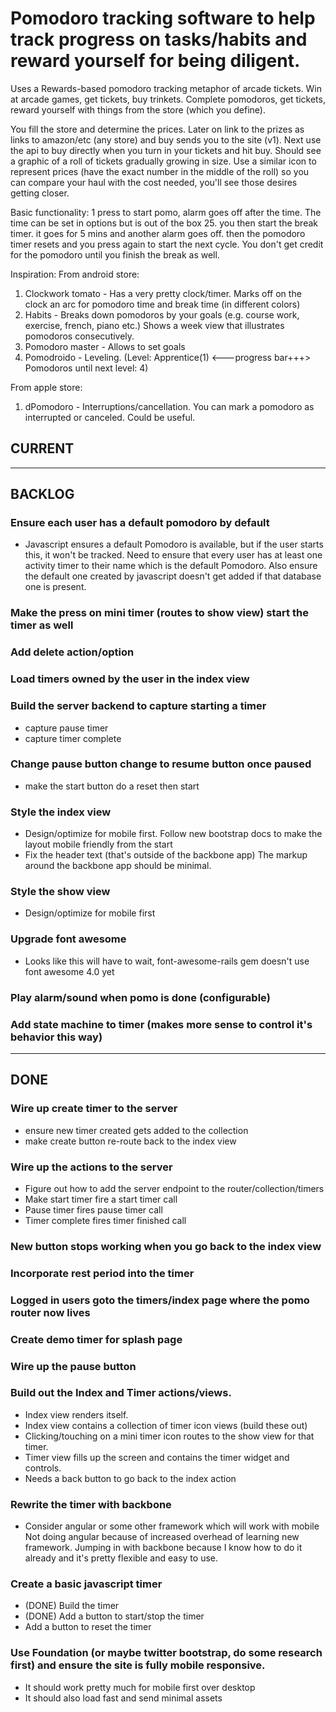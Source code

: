# Pomodoro tracking software to help track progress on tasks/habits and reward yourself for being diligent.  
Uses a Rewards-based pomodoro tracking metaphor of arcade tickets.  Win at arcade games, get tickets, buy trinkets.  Complete pomodoros, get tickets, reward yourself with things from the store (which you define).

You fill the store and determine the prices.  Later on link to the prizes as links to amazon/etc (any store) and buy sends you to the site (v1). Next use the api to buy directly when you turn in your tickets and hit buy.  Should see a graphic of a roll of tickets gradually growing in size.  Use a similar icon to represent prices (have the exact number in the middle of the roll) so you can compare your haul with the cost needed, you'll see those desires getting closer.

Basic functionality: 1 press to start pomo, alarm goes off after the time. The time can be set in options but is out of the box 25.  you then start the break timer.  it goes for 5 mins and another alarm goes off.  then the pomodoro timer resets and you press again to start the next cycle.  You don't get credit for the pomodoro until you finish the break as well.

Inspiration:
From android store:

1. Clockwork tomato - Has a very pretty clock/timer.  Marks off on the clock an arc for pomodoro time and break time (in different colors)
2. Habits - Breaks down pomodoros by your goals (e.g. course work, exercise, french, piano etc.) Shows a week view that illustrates pomodoros consecutively.
3. Pomodoro master - Allows to set goals
4. Pomodroido - Leveling. (Level: Apprentice(1) <---progress bar+++> Pomodoros until next level: 4)

From apple store:

1. dPomodoro - Interruptions/cancellation.  You can mark a pomodoro as interrupted or canceled.  Could be useful.


## CURRENT

---

## BACKLOG

### Ensure each user has a default pomodoro by default

  + Javascript ensures a default Pomodoro is available, but if the user starts 
    this, it won't be tracked.  Need to ensure that every user has at least
    one activity timer to their name which is the default Pomodoro. Also ensure
    the default one created by javascript doesn't get added if that database
    one is present.

### Make the press on mini timer (routes to show view) start the timer as well

### Add delete action/option

### Load timers owned by the user in the index view

### Build the server backend to capture starting a timer

  + capture pause timer
  + capture timer complete

### Change pause button change to resume button once paused

  + make the start button do a reset then start

### Style the index view

  + Design/optimize for mobile first. Follow new bootstrap docs to make the 
    layout mobile friendly from the start
  + Fix the header text (that's outside of the backbone app)
    The markup around the backbone app should be minimal.

### Style the show view

  + Design/optimize for mobile first

### Upgrade font awesome

  + Looks like this will have to wait, font-awesome-rails gem doesn't use 
    font awesome 4.0 yet

### Play alarm/sound when pomo is done (configurable)

### Add state machine to timer (makes more sense to control it's behavior this way)

---

## DONE

### Wire up create timer to the server

  + ensure new timer created gets added to the collection
  + make create button re-route back to the index view

### Wire up the actions to the server

  + Figure out how to add the server endpoint to the router/collection/timers
  + Make start timer fire a start timer call
  + Pause timer fires pause timer call
  + Timer complete fires timer finished call

### New button stops working when you go back to the index view

### Incorporate rest period into the timer

### Logged in users goto the timers/index page where the pomo router now lives

### Create demo timer for splash page

### Wire up the pause button

### Build out the Index and Timer actions/views.

  + Index view renders itself.
  + Index view contains a collection of timer icon views (build these out)
  + Clicking/touching on a mini timer icon routes to the show view for that
    timer.
  + Timer view fills up the screen and contains the timer widget and controls.
  + Needs a back button to go back to the index action

### Rewrite the timer with backbone

  + Consider angular or some other framework which will work with mobile
    Not doing angular because of increased overhead of learning new framework.
    Jumping in with backbone because I know how to do it already and it's
    pretty flexible and easy to use.

### Create a basic javascript timer

  + (DONE) Build the timer
  + (DONE) Add a button to start/stop the timer
  + Add a button to reset the timer

### Use Foundation (or maybe twitter bootstrap, do some research first) and ensure the site is fully mobile responsive.

  + It should work pretty much for mobile first over desktop
  + It should also load fast and send minimal assets

